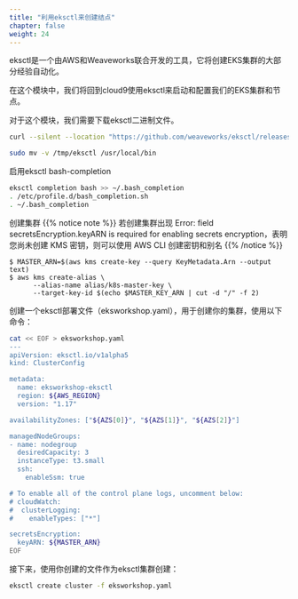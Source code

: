 ```yaml
---
title: "利用eksctl来创建结点"
chapter: false
weight: 24
---
```


eksctl是一个由AWS和Weaveworks联合开发的工具，它将创建EKS集群的大部分经验自动化。

在这个模块中，我们将回到cloud9使用eksctl来启动和配置我们的EKS集群和节点。

对于这个模块，我们需要下载eksctl二进制文件。
```bash
curl --silent --location "https://github.com/weaveworks/eksctl/releases/download/0.44.0/eksctl_Linux_amd64.tar.gz" | tar xz -C /tmp

sudo mv -v /tmp/eksctl /usr/local/bin
```
启用eksctl bash-completion
```bash
eksctl completion bash >> ~/.bash_completion
. /etc/profile.d/bash_completion.sh
. ~/.bash_completion
```
创建集群
{{% notice note %}}
若创建集群出现 Error: field secretsEncryption.keyARN is required for enabling secrets encryption，表明您尚未创建 KMS 密钥，则可以使用 AWS CLI 创建密钥和别名
{{% /notice  %}}
```
$ MASTER_ARN=$(aws kms create-key --query KeyMetadata.Arn --output text)
$ aws kms create-alias \
      --alias-name alias/k8s-master-key \
      --target-key-id $(echo $MASTER_KEY_ARN | cut -d "/" -f 2)
```
创建一个eksctl部署文件（eksworkshop.yaml），用于创建你的集群，使用以下命令：
```bash
cat << EOF > eksworkshop.yaml
---
apiVersion: eksctl.io/v1alpha5
kind: ClusterConfig

metadata:
  name: eksworkshop-eksctl
  region: ${AWS_REGION}
  version: "1.17"

availabilityZones: ["${AZS[0]}", "${AZS[1]}", "${AZS[2]}"]

managedNodeGroups:
- name: nodegroup
  desiredCapacity: 3
  instanceType: t3.small
  ssh:
    enableSsm: true

# To enable all of the control plane logs, uncomment below:
# cloudWatch:
#  clusterLogging:
#    enableTypes: ["*"]

secretsEncryption:
  keyARN: ${MASTER_ARN}
EOF
```

接下来，使用你创建的文件作为eksctl集群创建：
```bash
eksctl create cluster -f eksworkshop.yaml
```
